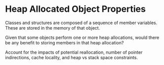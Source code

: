# Heap Allocated Object Properties

Classes and structures are composed of a sequence of member variables. These
are stored in the memory of that object.

Given that some objects perform one or more heap allocations, would there be
any benefit to storing members in that heap allocation?

Account for the impacts of potential reallocation, number of pointer
indirections, cache locality, and heap vs stack space constraints.
